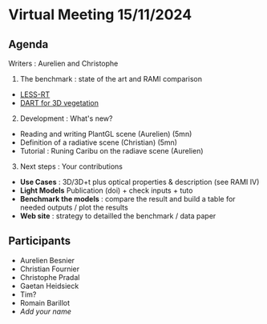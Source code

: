 # Virtual Meeting 15/11/2024

## Agenda
Writers : Aurelien and Christophe

1. The benchmark : state of the art and RAMI comparison

* [LESS-RT](http://lessrt.org)
* [DART for 3D vegetation](https://dart.omp.eu)

2. Development : What's new? 

* Reading and writing PlantGL scene (Aurelien) (5mn)
* Definition of a radiative scene (Christian) (5mn)
* Tutorial : Runing Caribu on the radiave scene (Aurelien)

3. Next steps : Your contributions

* **Use Cases** : 3D/3D+t plus optical properties & description (see RAMI IV)
* **Light Models** Publication (doi) + check inputs + tuto
* **Benchmark the models** : compare the result and build a table for needed outputs / plot the results
* **Web site** : strategy to detailled the benchmark / data paper

## Participants
* Aurelien Besnier
* Christian Fournier
* Christophe Pradal
* Gaetan Heidsieck
* Tim?
* Romain Barillot
* *Add your name*
